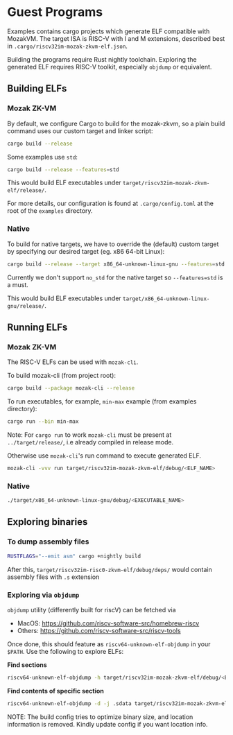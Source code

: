 # Guest Programs

Examples contains cargo projects which generate ELF compatible with MozakVM. The target ISA is RISC-V with I and M extensions, described best in `.cargo/riscv32im-mozak-zkvm-elf.json`.

Building the programs require Rust nightly toolchain. Exploring the generated ELF requires RISC-V toolkit, especially `objdump` or equivalent.

## Building ELFs

### Mozak ZK-VM

By default, we configure Cargo to build for the mozak-zkvm, so a plain
build command uses our custom target and linker script:

```bash
cargo build --release
```

Some examples use `std`:

```bash
cargo build --release --features=std
```

This would build ELF executables under `target/riscv32im-mozak-zkvm-elf/release/`.

For more details, our configuration is found at `.cargo/config.toml` at the root of the `examples` directory.

### Native 

To build for native targets, we have to override the (default) custom target by
specifying our desired target (eg. x86 64-bit Linux):

```bash
cargo build --release --target x86_64-unknown-linux-gnu --features=std
```

Currently we don't support `no_std` for the native target so `--features=std` is a must.

This would build ELF executables under `target/x86_64-unknown-linux-gnu/release/`.

## Running ELFs

### Mozak ZK-VM

The RISC-V ELFs can be used with `mozak-cli`.

To build mozak-cli (from project root):

```bash
cargo build --package mozak-cli --release
```

To run executables, for example, `min-max` example (from examples directory):

```bash
cargo run --bin min-max
```

Note: For `cargo run` to work `mozak-cli` must be present at `../target/release/`, i.e already compiled in release mode.

Otherwise use `mozak-cli`'s run command to execute generated ELF.
```bash
mozak-cli -vvv run target/riscv32im-mozak-zkvm-elf/debug/<ELF_NAME>
```

### Native

```bash
./target/x86_64-unknown-linux-gnu/debug/<EXECUTABLE_NAME>
```

## Exploring binaries

### To dump assembly files
```bash
RUSTFLAGS="--emit asm" cargo +nightly build
```
After this, `target/riscv32im-risc0-zkvm-elf/debug/deps/` would contain assembly files with `.s` extension

### Exploring via `objdump`
`objdump` utility (differently built for riscV) can be fetched via
- MacOS: https://github.com/riscv-software-src/homebrew-riscv
- Others: https://github.com/riscv-software-src/riscv-tools

Once done, this should feature as `riscv64-unknown-elf-objdump` in your `$PATH`. Use the following to explore ELFs:

**Find sections**
```bash
riscv64-unknown-elf-objdump -h target/riscv32im-mozak-zkvm-elf/debug/<ELF_NAME>
```
**Find contents of specific section**
```bash
riscv64-unknown-elf-objdump -d -j .sdata target/riscv32im-mozak-zkvm-elf/debug/<ELF_NAME>
```

NOTE: The build config tries to optimize binary size, and location information is removed. Kindly update config if you want location info.
